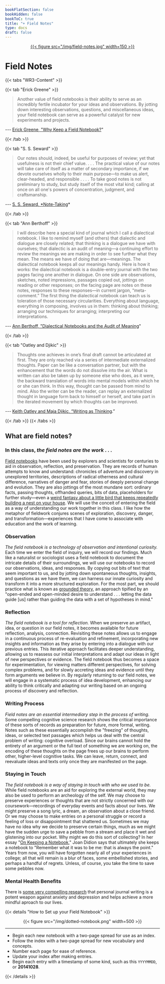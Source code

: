```yaml
---
bookFlatSection: false
bookHidden: false
bookToC: true
title: "+ Field Notes"
type: docs
draft: false
---
```


<a href="https://fieldnotesbrand.com/"><div style="text-align:center">{{< figure src="/img/field-notes.jpg" width=150 >}}</div></a>

# Field Notes

{{< tabs "WR3-Content" >}}


{{< tab "Erick Greene" >}} 

> Another value of field notebooks is their ability to serve as an incredibly fertile incubator for your ideas and observations. By jotting down interesting observations, questions, and miscellaneous ideas, your field notebook can serve as a powerful catalyst for new experiments and projects.  

--- [Erick Greene, "Why Keep a Field Notebook?](https://doi.org/10.4159/harvard.9780674060845)"

{{< /tab >}}


{{< tab "S. S. Seward" >}} 

> Our notes should, indeed, be useful for purposes of review; yet that usefulness is not their chief value. . . . The practical value of our notes will take care of itself as a matter of secondary importance, if we devote ourselves wholly to their main purpose—to make us alert, clear-headed, and responsible . . . . To take good notes is not preliminary to study, but study itself of the most vital kind; calling at once on all one's powers of concentration, judgment, and craftsmanship.

--- [S. S. Seward, *Note-Taking](https://archive.org/details/cu31924012997627)*


{{< /tab >}}

{{< tab "Ann Berthoff" >}} 

> I will describe here a special kind of journal which I call a dialectical notebook. I like to remind myself (and others) that dialectic and dialogue are closely related; that thinking is a dialogue we have with ourselves; that dialectic is an audit of meaning—a continuing effort to review the meanings we are making in order to see further what they mean. The means we have of doing that are—meanings. The dialectical notebook keeps all our meanings handy. Here is how it works: the dialectical notebook is a double-entry journal with the two pages facing one another in dialogue. On one side are observations, sketches, noted impressions, passages copied out, jottings on reading or other responses; on the facing page are notes on these notes, responses to these responses—in current jargon, “meta-comment.” The first thing the dialectical notebook can teach us is toleration of those necessary circularities. Everything about language, everything in composing, involves us in them: thinking about thinking; arranging our techniques for arranging; interpreting our interpretations.

--- [Ann Berthoff, "Dialectical Notebooks and the Audit of Meaning](https://www.heinemann.com/products/0453.aspx)"

{{< /tab >}}

{{< tab "Oatley and Djikic" >}} 

> Thoughts one achieves in one’s final draft cannot be articulated at first. They are only reached via a series of intermediate externalized thoughts. Paper can be like a conversation partner, but with the enhancement that the words do not dissolve into the air. What is written can also be taken up by someone else who does, as it were, the backward translation of words into mental models within which he or she can think. In this way, thought can be passed from mind to mind. Also the writer can be the reader, can replay an externalized thought in language form back to himself or herself, and take part in the iterated movement by which thoughts can be improved.

--- [Keith Oatley and Maja Djikic, “Writing as Thinking](https://doi.org/10.1037/1089-2680.12.1.9).”

{{< /tab >}}
{{< /tabs >}}


## What are field notes?

### In this class, *the field notes are the work* . . .

[Field notebooks](https://en.wikipedia.org/wiki/Fieldnotes) have been used by explorers and scientists for centuries to aid in observation, reflection, and preservation. They are records of human attempts to know and understand: chronicles of adventure and discovery in unexplored territories, descriptions of radical otherness and cultural difference, narratives of danger and fear, stories of deeply personal change and evolution. They are also jottings of the most mundane sort: ordinary facts, passing thoughts, offhanded queries, bits of data, placeholders for further study—even a [weird fantasy about a little bird that keeps repeatedly building a nest on your house](/img/birdngun.jpg). We will use the conceit of entering the field as a way of understanding our work together in this class. I like how the metaphor of fieldwork conjures scenes of exploration, discovery, danger, and transformation—experiences that I have come to associate with education and the work of learning.

### Observation
*The field notebook is a technology of observation and intentional curiosity.* Each time we enter the field of inquiry, we will record our findings. Much like a naturalist or sociologist uses a field notebook to document the intricate details of their surroundings, we will use our notebooks to record our observations, ideas, and responses. By copying out bits of text that seem important to us, and by jotting down spontaneous thoughts, insights, and questions as we have them, we can harness our innate curiosity and transform it into a more structured exploration. For the most part, we should practice what is known as [grounded theory](https://pressbooks.rampages.us/sociology-research-methods/chapter/9-2-going-into-the-field/#return-footnote-1325-1), an approach tipified by an "open-ended and open-minded desire to understand . . . letting the data guide [us] rather than guiding the data with a set of hypotheses in mind."

### Reflection
*The field notebook is a tool for reflection.* When we preserve an artifact, idea, or question in our field notes, it becomes available for future reflection, analysis, connection. Revisiting these notes allows us to engage in a continuous process of re-evaluation and refinement, incorporating new insights and information as they arise by entering into a dialogue with our previous entries. This iterative approach facilitates deeper understanding, allowing us to reassess our initial interpretations and adapt our ideas in light of new perspectives or evidence. The field notebook thus becomes a space for experimentation, for viewing matters different perspectives, for solving complex problems, and for slowly accreting ideas and evidence until they form arguments we believe in. By regularly returning to our field notes, we will engage in a systematic process of idea development, enhancing our ability to think critically and adapting our writing based on an ongoing process of discovery and reflection. 

### Writing Process
*Field notes are an essential intermediary step in the process of writing.* Some compelling cognitive science research shows the critical importance of these sorts of records as preparation for future, more formal, writing. Notes such as these essentially accomplish the "freezing" of thoughts, ideas, or selected text passages which helps us deal with the central problem of writing: cognitive overload. Since our brains cannot hold the entirety of an argument or the full text of something we are working on, the encoding of these thoughts on the page frees up our brains to perform other, higher-level cognitive tasks. We can leave, return, connect, and reevaluate ideas and texts only once they are manifested on the page. 

### Staying in Touch
*The field notebook is a way of staying in touch with who we used to be.* While field notebooks are an aid for exploring the external world, they may also be used to perform an archeology of the self. We may choose to preserve experiences or thoughts that are not strictly concerned with our coursework—recordings of everyday events and facts about our lives. We might preserve a song lyric, a dream, an observation about a close friend. Or we may choose to make entries on a personal struggle or record a feeling of loss or disappointment that shattered us. Sometimes we may have no idea why we decide to preserve certain things, much as we might have the sudden urge to save a pebble from a stream and place it wet and glistening into our pocket. Why might we do this sort of collecting? In her essay "[On Keeping a Notebook](https://en.wikipedia.org/wiki/Slouching_Towards_Bethlehem)," Joan Didion says that ultimately she keeps a notebook to "Remember what it was to be me: that is always the point." Years from now, you will have forgotten nearly all of your experiences in college; all that will remain is a blur of faces, some embellished stories, and perhaps a handful of regrets. Unless, of course, you take the time to save some pebbles now. 

### Mental Health Benefits
There is [some very compelling research](https://www.nytimes.com/2018/10/25/style/journaling-benefits.html) that personal journal writing is a potent weapon against anxiety and depression and helps achieve a more mindful aproach to our lives.


<!---
*The field notebook is a powerful technology of observation and intentional curiosity*. Much like a naturalist uses a field notebook to document the intricate details of their surroundings, we will use our notebooks to record our observations, ideas, and responses as we work in fields of inquiry. By copying out bits of text that seemed important to us, and by jotting down spontaneous thoughts, insights, and questions as we have them, we can harness our innate curiosity and transform it into a more structured exploration. In this class we will practice writing as tool for slow looking—as a form of meditation and close analysis.  

When we describe a thing with our own words (or sketch its outline in a drawing) we enter an intensifed mode of observation, a cognitive downshift that opens us and readies us for learning. As we endeavor to faithfully describe or represent a thing, we begin to truly *see* it, not merely look at it. Embracing this process of slow looking reveals that our habitual ways of seeing are actually a form of blindness: our mental concepts and schema are shorthands that replace perception and obscure our vision at every turn. If you try this yourself, by looking and looking (and looking again) at some ordinary object, taking note of what you see, you will begin to understand just how much escapes our initial, cursory glance. Whole worlds open in this way. In this class we will practice writing as tool for slow looking—as a form of meditation and close analysis. 


*The field notebook is a technology of observation and intentional curiosity*. When we describe a thing with our words (or sketch its outline in a drawing) we enter an intensifed mode of observation, a cognitive downshift that readies us for learning. As we endeavor to faithfully describe or represent a thing, we begin to truly *see* it, not merely look at it. Embracing this process of slow looking reveals that our habitual ways of seeing are actually a form of blindness: our mental concepts and schema are shorthands that replace perception and obscure our vision at every turn. If you try this yourself, by looking and looking (and looking again) at some ordinary object, taking note of what you see, you will begin to understand just how much escapes our initial, cursory glance. Whole worlds open in this way. In this class we will practice writing as tool for slow looking—as a form of meditation and close analysis. 

*The field notebook is a tool for reflection*. When we preserve an artifact or idea in our field notes, it becomes available for future reflection, analysis, connection. As Ann Berthoff reminds us, "thinking is a dialogue that we have with ourselves; [it is] an audit of meaning—a continuing effort to review the meanings we are making in order to see further what they mean." Some cutting-edge cognitive research shows the critical importance of these sorts of records as preparation for future, more formal, writing. Notes such as these essentially accomplish the "freezing" of thoughts or ideas or selected text passages which helps us deal with the central problem of writing: cognitive overload. Since our brains cannot hold the entirety of an argument or the full text of something we are working on, the encoding of these thoughts on the page frees up our brains to perform other, higher-level cognitive tasks. We can leave, return, connect, and reevaluate ideas and texts only once they are manifested on the page. Our field notes will become notes on notes, comments on comments, thoughts about thinking. This is the fertile swamp from which a complex idea evolves. We preserve these things in some form because we are liable to forget and they may be of great use to us later. When we fail to do so, these moments, ideas, dreams, questions, passing thoughts and bright ideas fade from memory, often irrevocably. Sometimes we are not even sure why we collect things in the moment, much as we might have the sudden urge to save a pebble from a stream and place it wet and glistening into our pocket. 

*The field notebook is a way of staying in touch with who we used to be.* We may preserve an artifact merely because it was beautiful: a quotation, a sketch we made of a leaf, a photograph, a memorable turn of phrase. Perhaps we save other things because we imagine that they will be useful to us later. Sometimes we are not even sure why we collect certain things in the moment, much as we might have the sudden urge to save a pebble from a stream and place it wet and glistening into our pocket. In her essay "On Keeping a Notebook," Joan Didion says that ultimately she keeps a notebook to "Remember what it was to be me: that is always the point." Years from now, you will have forgotten nearly all of your experiences in college; all that will remain is a blur of faces, some embellished and half-true stories, and perhaps a handful of regrets. Unless you take the time to save some pebbles now. 

This is the fertile swamp from which a complex idea evolves. Sometimes we are not even sure why we collect certain things in the moment, much as we might have the sudden urge to save a pebble from a stream and place it wet and glistening into our pocket. We'll preserve artifacts that seem important to us at the time, like pebbles we feel suddenly compelled to save from a river. And we will try to explain to ourselves why we decided to save this one thing from oblivion. Why preserve these "bits of the mind's string too short to use?" as Joan Didion once wrote.  Hopefully, the answer is not "To do well in this class" and more what Joan Didion said about keeping a notebook: "Remember what it was to be me: that is always the point."

I think we are well advised to keep on nodding terms with the people we used to be whether we find them attractive company or not. Otherwise they turn up unannounced and surprise us, come hammering on the mind’s door at 4 a.m. of a bad night and demand to know who deserted them, who betrayed them, who is going to make amends. We forget all too soon the things we thought we could never forget. We forget the loves and the betrayals alike, forget what we whispered and what we screamed, forget who we were. I have already lost touch with a couple of people I used to be . . . . It is a good idea, then, to keep in touch, and I suppose that keeping in touch is what notebooks are all about.

We will be auditors of meaning. An audit of meaning. A snapshot of our mind in time. A documentation of change. As Shari Tishman writes in her book *Slow Looking*, "Description is an ongoing act of observation, not just a tidy report of a prior internal mental state" (16). And the records made within the field notes ensure our observations will not be lost to oblivion and instead be available to us for future reflection and analysis. In this course, the field notes are the work. The thinking, observing, analyzing, planning, responding, questioning, and drafting of the course will happen within these notebooks.

Formalized curiosity, intentional curiosity. Really *seeing,* not just looking. Didion: "bits of the mind’s string too short to use"

We are all collectors. Along our way in this life we gather skills, ideas, bits of wisdom: from George Washington's false teeth, to Avogadro's number, to tips on avoiding hangovers. We also think about more pressing and more interesting matters: What does it mean to be human? What is justice? Why do I believe as I do? Our whole life, our entire education, is a long process of making such discoveries and contemplating such ponderous questions. If we are intelligent, we preserve these things in some way because we are liable to forget and they may be useful to us later. When we fail to preserve them, these moments, ideas, dreams, questions, passing thoughts and bright ideas fade from memory, often irrevocably. We tend to forget things that we try to retain in our heads, so it is often best to memorialize our prizes in some form: an external brain like a notebook or a computer file. 

We may preserve an artifact merely because it was beautiful: a quotation, a sketch we made of a leaf, a photograph, a memorable turn of phrase. Perhaps we save other things because we imagine that they will be useful to us later. Sometimes we are not even sure why we collect certain things in the moment, much as we might have the sudden urge to save a pebble from a stream and place it wet and glistening into our pocket.

This term we'll be keeping all of our course notes, thinking, inquiry, and planning ideas inside a notebook—likely a series of them. People sometimes refer to these texts as "[commonplace](https://en.wikipedia.org/wiki/Commonplace_book)" books. These books have been kept since antiquity and are a way "to compile knowledge" by constructing entry notes of various kinds including quotations, notes, sketches, plans, etc. When you think of this class, of the work of this class, I want you to think of your field notes. When you have an idea, a passing thought, when you discover an interesting quotation from a reading, when you detect a connection between our class and something outside of it, when you create an outline for your upcoming draft or receive some good advice from our teaching assistant: I want you to put it in this book. 

--->


{{< details "How to Set up your Field Notebook" >}}

<div style="text-align:center">{{< figure src="/img/dotted-notebook.png" width=500 >}}</div> 

---

- Begin each new notebook with a two-page spread for use as an index.
- Follow the index with a two-page spread for new vocabulary and concepts.
- Number each page for ease of reference.
- Update your index after making entries.
- Begin each entry with a timestamp of some kind, such as this `YYYYMMDD`, or **20141028**.


{{< /details >}}

